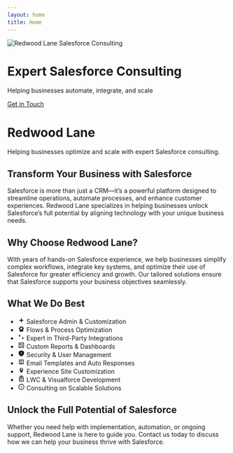 ```yaml
---
layout: home
title: Home
---
```


<div class="hero">
    <img src="images/index/rl-hero.webp" srcset="
        images/index/rl-hero-small.webp 480w,
        images/index/rl-hero-medium.webp 768w,
        images/index/rl-hero.webp 1920w" sizes="100vw" alt="Redwood Lane Salesforce Consulting" class="hero-img">
    <div class="hero-text">
        <div class="hero-content">
            <h1>Expert Salesforce Consulting</h1>
            <p>Helping businesses automate, integrate, and scale</p>
            <a href="/contact/" class="cta-button">Get in Touch</a>
        </div>
    </div>
</div>

<div class="container">
    <h1>Redwood Lane</h1>
    <p>Helping businesses optimize and scale with expert Salesforce consulting.</p>
    <h2>Transform Your Business with Salesforce</h2>
    <p>Salesforce is more than just a CRM—it’s a powerful platform designed to streamline operations, automate processes, and enhance customer experiences. Redwood Lane specializes in helping businesses unlock Salesforce’s full potential by aligning technology with your unique business needs.</p>
    <h2>Why Choose Redwood Lane?</h2>
    <p>With years of hands-on Salesforce experience, we help businesses simplify complex workflows, integrate key systems, and optimize their use of Salesforce for greater efficiency and growth. Our tailored solutions ensure that Salesforce supports your business objectives seamlessly.</p>
    <div class="services">
         <h2>What We Do Best</h2>
            <ul>
                <li>
                    <svg xmlns="http://www.w3.org/2000/svg" width="16" height="16" viewBox="0 0 24 24" fill="currentColor">
                        <path d="M14.1 10.2 12 3l-2.1 7.2L3 12l6.9 1.8L12 21l2.1-7.2L21 12l-6.9-1.8z" />
                    </svg>
                    Salesforce Admin & Customization
                </li>
                <li>
                    <svg xmlns="http://www.w3.org/2000/svg" width="16" height="16" viewBox="0 0 24 24" fill="currentColor">
                        <path
                            d="M12 15.5A3.5 3.5 0 1 1 12 8a3.5 3.5 0 0 1 0 7zm0-11a7.5 7.5 0 0 0-6 12.3V22h12v-5.2a7.5 7.5 0 0 0-6-12.3z" />
                    </svg>
                    Flows & Process Optimization
                </li>
                <li>
                    <svg xmlns="http://www.w3.org/2000/svg" width="16" height="16" viewBox="0 0 24 24" fill="currentColor">
                        <path d="M18 16v-4h-2v4h-3l4 4 4-4h-3zM7 8h3l-4-4-4 4h3v4h2V8z" />
                    </svg>
                    Expert in Third-Party Integrations
                </li>
                <li>
                    <svg xmlns="http://www.w3.org/2000/svg" width="16" height="16" viewBox="0 0 24 24" fill="currentColor">
                        <path d="M3 3v18h18V3H3zm16 16H5V5h14v14zM7 7h4v4H7V7zm6 0h4v2h-4V7zm0 4h4v2h-4v-2zm-6 4h10v2H7v-2z" />
                    </svg>
                    Custom Reports & Dashboards
                </li>
                <li>
                    <svg xmlns="http://www.w3.org/2000/svg" width="16" height="16" viewBox="0 0 24 24" fill="currentColor">
                        <path d="M12 1 3 5v6c0 5 3.8 9.7 9 10 5.2-.3 9-5 9-10V5l-9-4zm1 14h-2v-2h2v2zm0-4h-2V7h2v4z" />
                    </svg>
                    Security & User Management
                </li>
                <li>
                    <svg xmlns="http://www.w3.org/2000/svg" width="16" height="16" viewBox="0 0 24 24" fill="currentColor">
                        <path d="M4 4h16v16H4V4zm2 2v12h12V6H6zm2 2h8v2H8V8zm0 4h5v2H8v-2zm0 4h8v2H8v-2z" />
                    </svg>
                    Email Templates and Auto Responses
                </li>
                <li>
                    <svg xmlns="http://www.w3.org/2000/svg" width="16" height="16" viewBox="0 0 24 24" fill="currentColor">
                        <path
                            d="M12 12a3 3 0 1 1 0-6 3 3 0 0 1 0 6zm0-8C8.7 4 6 6.7 6 10c0 2.4 1.3 4.5 3.2 5.7l-1.5 3c-.2.4.1.8.5.8h7.6c.4 0 .7-.4.5-.8l-1.5-3A6.97 6.97 0 0 0 18 10c0-3.3-2.7-6-6-6z" />
                    </svg>
                    Experience Site Customization
                </li>
                <li>
                    <svg xmlns="http://www.w3.org/2000/svg" width="16" height="16" viewBox="0 0 24 24" fill="currentColor">
                        <path d="M5 4h4V2h6v2h4v2H5V4zm-1 4h16v14H4V8zm2 2v10h12V10H6zm2 2h8v2H8v-2zm0 4h5v2H8v-2z" />
                    </svg>
                    LWC & Visualforce Development
                </li>
                <li>
                    <svg xmlns="http://www.w3.org/2000/svg" width="16" height="16" viewBox="0 0 24 24" fill="currentColor">
                        <path
                            d="M11 15h2V9h-2v6zm1-13a10 10 0 1 0 0 20 10 10 0 0 0 0-20zm0 18a8 8 0 1 1 0-16 8 8 0 0 1 0 16z" />
                    </svg>
                    Consulting on Scalable Solutions
                </li>
            </ul>
    </div>
    <h2>Unlock the Full Potential of Salesforce</h2>
    <p>Whether you need help with implementation, automation, or ongoing support, Redwood Lane is here to guide you. Contact us today to discuss how we can help your business thrive with Salesforce.</p>
</div>
